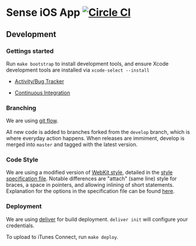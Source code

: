 # Sense iOS App [![Circle CI](https://circleci.com/gh/hello/suripu-ios/tree/develop.svg?style=svg&circle-token=976651c2b892bd2d9c8265e2efc060fa1904dbc5)](https://circleci.com/gh/hello/suripu-ios/tree/develop)

## Development

### Gettings started

Run `make bootstrap` to install development tools, and ensure Xcode
development tools are installed via `xcode-select --install`

* [Activity/Bug Tracker](https://trello.com/b/5zO3TPUz/sense-ios)

* [Continuous Integration](https://circleci.com/gh/hello/suripu-ios)

### Branching

We are using [git flow](http://nvie.com/posts/a-successful-git-branching-model/).

All new code is added to branches forked from the `develop` branch, which is where everyday action happens. When releases are immiment, develop is merged into `master` and tagged with the latest version.

### Code Style

We are using a modified version of [WebKit style](http://www.webkit.org/coding/coding-style.html), detailed in the [style specification file](https://github.com/hello/suripu-ios/blob/develop/.clang-format). Notable differences are "attach" (same line) style for braces, a space in pointers, and allowing inlining of short statements. Explanation for the options in the specification file can be found [here](http://clang.llvm.org/docs/ClangFormatStyleOptions.html#configurable-format-style-options).

### Deployment 

We are using [deliver](https://github.com/KrauseFx/deliver#quick-start)
for build deployment. `deliver init` will configure your credentials.

To upload to iTunes Connect, run `make deploy`.
